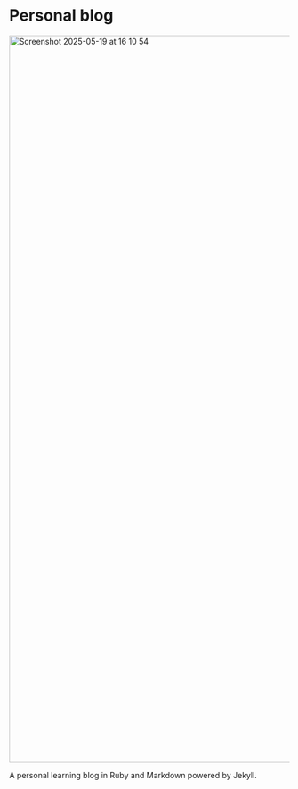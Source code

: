 # Personal blog

<img width="1305" alt="Screenshot 2025-05-19 at 16 10 54" src="https://github.com/user-attachments/assets/27cce4a4-59fb-446b-b874-835367af4d3f" />

A personal learning blog in Ruby and Markdown powered by Jekyll.
